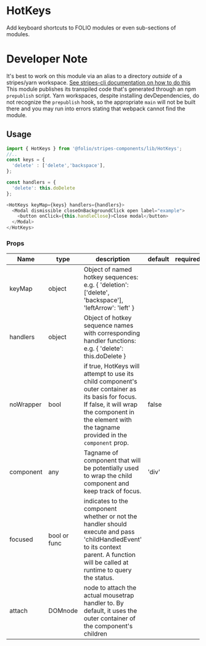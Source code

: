 # HotKeys
 Add keyboard shortcuts to FOLIO modules or even sub-sections of modules.

# Developer Note
It's best to work on this module via an alias to a directory *outside* of a stripes/yarn workspace. [See stripes-cli documentation on how to do this](https://github.com/folio-org/stripes-cli/blob/master/doc/user-guide.md#configuration) This module publishes its transpiled code that's generated through an npm `prepublish` script. Yarn workspaces, despite installing devDependencies, do not recognize the `prepublish` hook, so the appropriate `main` will not be built there and you may run into errors stating that webpack cannot find the module.

## Usage
<!--#### Method 1: JSX component-->


```js
import { HotKeys } from '@folio/stripes-components/lib/HotKeys';
//..
const keys = { 
  'delete' : ['delete','backspace'],
};

const handlers = {
  'delete': this.doDelete
};

<HotKeys keyMap={keys} handlers={handlers}>
  <Modal dismissible closeOnBackgroundClick open label="example">
    <button onClick={this.handleClose}>Close modal</button>
  </Modal>
</HotKeys>
```

<!--#### Method 2: High-Order Component
Components can be wrapped to give them the necessary props/functionality to respond to keyboard shortcuts.

```js
import { HotKeysHOC } from '@folio/stripes-components/lib/HotKeys';

class MyComponent extends React.Component {
  // typical component internals... constructor(), render(), etc.  
}

// wrap component with HOC...
export default HotKeysHOC(MyComponent);
```
You can then use the component as normal, supplying appropriate `keyMap` and `handlers` props.

```js
const keys = { 
  'delete' : ['delete','backspace'],
};

const handlers = {
  'delete': this.doDelete
};

<MyComponent keyMap={keys} handlers={handlers} />
```-->


### Props
Name | type | description | default | required
--- | --- | --- | --- | ---
keyMap | object | Object of named hotkey sequences: e.g. { 'deletion': ['delete', 'backspace'], 'leftArrow': 'left' } | |
handlers | object | Object of hotkey sequence names with corresponding handler functions: e.g. { 'delete': this.doDelete }| |
noWrapper | bool | if true, HotKeys will attempt to use its child component's outer container as its basis for focus. If false, it will wrap the component in the element with the tagname provided in the `component` prop. | false |
component | any | Tagname of component that will be potentially used to wrap the child component and keep track of focus. | 'div' |
focused | bool or func | indicates to the component whether or not the handler should execute and pass 'childHandledEvent' to its context parent. A function will be called at runtime to query the status. | | 
attach | DOMnode | node to attach the actual mousetrap handler to. By default, it uses the outer container of the component's children | |
